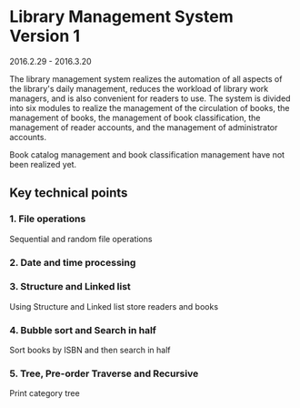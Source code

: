 # Library Management System Version 1
2016.2.29 - 2016.3.20

The library management system realizes the automation of all aspects of the library's daily management, reduces the workload of library work managers, and is also convenient for readers to use. The system is divided into six modules to realize the management of the circulation of books, the management of books, the management of book classification, the management of reader accounts, and the management of administrator accounts.

Book catalog management and book classification management have not been realized yet.
## Key technical points
### 1. File operations
Sequential and random file operations
### 2. Date and time processing
### 3. Structure and Linked list
Using Structure and Linked list store readers and books
### 4. Bubble sort and Search in half
Sort books by ISBN and then search in half
### 5. Tree, Pre-order Traverse and Recursive
Print category tree

